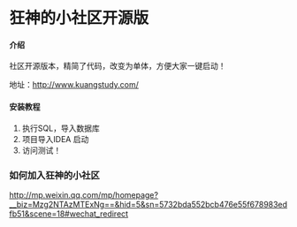 # 狂神的小社区开源版

#### 介绍
社区开源版本，精简了代码，改变为单体，方便大家一键启动！

地址：http://www.kuangstudy.com/

#### 安装教程

1.  执行SQL，导入数据库
2.  项目导入IDEA 启动
3.  访问测试！

### 如何加入狂神的小社区

http://mp.weixin.qq.com/mp/homepage?__biz=Mzg2NTAzMTExNg==&hid=5&sn=5732bda552bcb476e55f678983edfb51&scene=18#wechat_redirect

